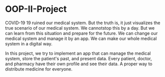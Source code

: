 # OOP-II-Project

COVID-19 19 ruined our medical system. But the truth is, it just visualizes the true scenario of our medical system. We cannotstop this by a day. But we can learn from this situation and prepare for the future. We can change our medical system and manage it by an app. We can make our whole medical system in a digital way. 

In this project, we try to implement an app that can manage the medical system, store the patient's past, and present data. Every patient, doctor, and pharmacy have their own profile and see their data. A proper way to distribute medicine for everyone.
